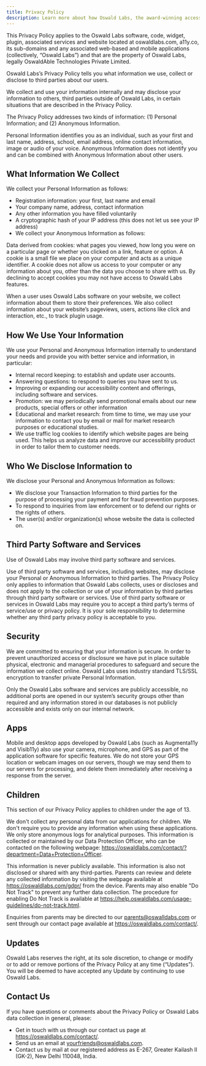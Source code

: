 ```yaml
---
title: Privacy Policy
description: Learn more about how Oswald Labs, the award-winning accessibility technology company, uses your data for a better user experience in this Privacy Policy.
---
```


This Privacy Policy applies to the Oswald Labs software, code, widget, plugin, associated services and website located at oswaldlabs.com, a11y.co, its sub-domains and any associated web-based and mobile applications (collectively, “Oswald Labs”) and that are the property of Oswald Labs, legally OswaldAble Technologies Private Limited.

Oswald Labs’s Privacy Policy tells you what information we use, collect or disclose to third parties about our users.

We collect and use your information internally and may disclose your information to others, third parties outside of Oswald Labs, in certain situations that are described in the Privacy Policy.

The Privacy Policy addresses two kinds of information: (1) Personal Information; and (2) Anonymous Information.

Personal Information identifies you as an individual, such as your first and last name, address, school, email address, online contact information, image or audio of your voice. Anonymous Information does not identify you and can be combined with Anonymous Information about other users.

## What Information We Collect

We collect your Personal Information as follows:

- Registration information: your first, last name and email
- Your company name, address, contact information
- Any other information you have filled voluntarily
- A cryptographic hash of your IP address (this does not let us see your IP address)
- We collect your Anonymous Information as follows:

Data derived from cookies: what pages you viewed, how long you were on a particular page or whether you clicked on a link, feature or option. A cookie is a small file we place on your computer and acts as a unique identifier. A cookie does not allow us access to your computer or any information about you, other than the data you choose to share with us. By declining to accept cookies you may not have access to Oswald Labs features.

When a user uses Oswald Labs software on your website, we collect information about them to store their preferences. We also collect information about your website’s pageviews, users, actions like click and interaction, etc., to track plugin usage.

## How We Use Your Information

We use your Personal and Anonymous Information internally to understand your needs and provide you with better service and information, in particular:

- Internal record keeping: to establish and update user accounts.
- Answering questions: to respond to queries you have sent to us.
- Improving or expanding our accessibility content and offerings, including software and services.
- Promotion: we may periodically send promotional emails about our new products, special offers or other information
- Educational and market research: from time to time, we may use your information to contact you by email or mail for market research purposes or educational studies.
- We use traffic log cookies to identify which website pages are being used. This helps us analyze data and improve our accessibility product in order to tailor them to customer needs.

## Who We Disclose Information to

We disclose your Personal and Anonymous Information as follows:

- We disclose your Transaction Information to third parties for the purpose of processing your payment and for fraud prevention purposes.
- To respond to inquiries from law enforcement or to defend our rights or the rights of others.
- The user(s) and/or organization(s) whose website the data is collected on.

## Third Party Software and Services

Use of Oswald Labs may involve third party software and services.

Use of third party software and services, including websites, may disclose your Personal or Anonymous Information to third parties. The Privacy Policy only applies to information that Oswald Labs collects, uses or discloses and does not apply to the collection or use of your information by third parties through third party software or services. Use of third party software or services in Oswald Labs may require you to accept a third party’s terms of service/use or privacy policy. It is your sole responsibility to determine whether any third party privacy policy is acceptable to you.

## Security

We are committed to ensuring that your information is secure. In order to prevent unauthorized access or disclosure we have put in place suitable physical, electronic and managerial procedures to safeguard and secure the information we collect online. Oswald Labs uses industry standard TLS/SSL encryption to transfer private Personal Information.

Only the Oswald Labs software and services are publicly accessible, no additional ports are opened in our system’s security groups other than required and any information stored in our databases is not publicly accessible and exists only on our internal network.

## Apps

Mobile and desktop apps developed by Oswald Labs (such as Augmenta11y and Visib11y) also use your camera, microphone, and GPS as part of the application software for specific features. We do not store your GPS location or webcam images on our servers, though we may send them to our servers for processing, and delete them immediately after receiving a response from the server.

## Children

This section of our Privacy Policy applies to children under the age of 13.

We don't collect any personal data from our applications for children. We don't require you to provide any information when using these applications. We only store anonymous logs for analytical purposes. This information is collected or maintained by our Data Protection Officer, who can be contacted on the following webpage: https://oswaldlabs.com/contact/?department=Data+Protection+Officer.

This information is never publicly available. This information is also not disclosed or shared with any third-parties. Parents can review and delete any collected information by visiting the webpage available at https://oswaldlabs.com/gdpr/ from the device. Parents may also enable "Do Not Track" to prevent any further data collection. The procedure for enabling Do Not Track is available at https://help.oswaldlabs.com/usage-guidelines/do-not-track.html.

Enquiries from parents may be directed to our parents@oswalldabs.com or sent through our contact page available at https://oswaldlabs.com/contact/.

## Updates

Oswald Labs reserves the right, at its sole discretion, to change or modify or to add or remove portions of the Privacy Policy at any time (“Updates”). You will be deemed to have accepted any Update by continuing to use Oswald Labs.

## Contact Us

If you have questions or comments about the Privacy Policy or Oswald Labs data collection in general, please:

- Get in touch with us through our contact us page at https://oswaldlabs.com/contact/.
- Send us an email at yourfriends@oswaldlabs.com.
- Contact us by mail at our registered address as E-267, Greater Kailash II (GK-2), New Delhi 110048, India.
